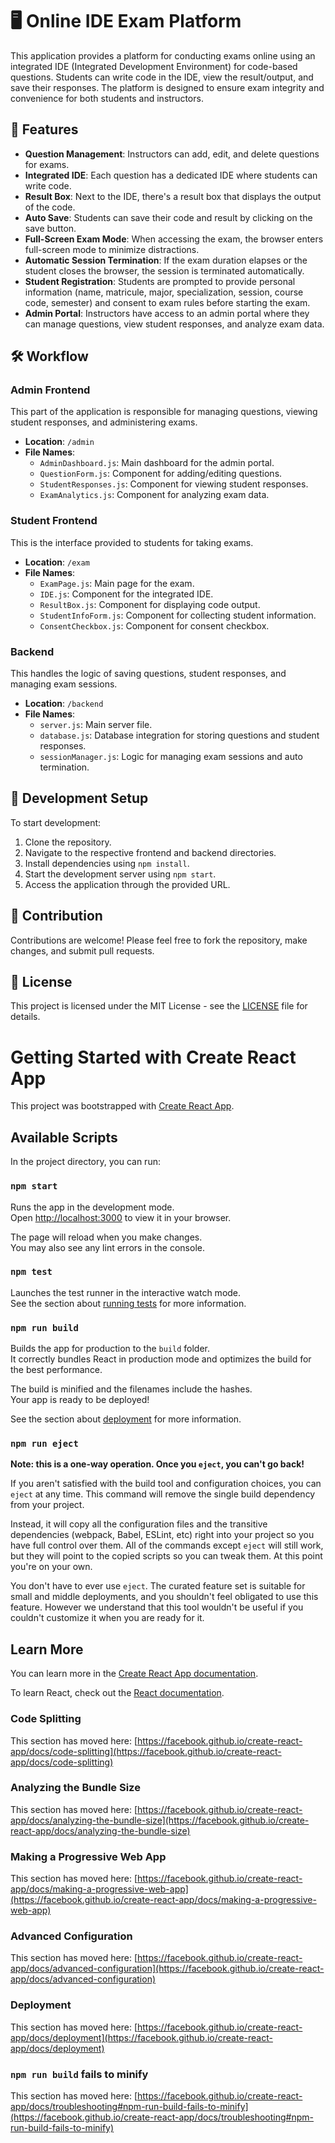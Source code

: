 # 🖥️ Online IDE Exam Platform

This application provides a platform for conducting exams online using an integrated IDE (Integrated Development Environment) for code-based questions. Students can write code in the IDE, view the result/output, and save their responses. The platform is designed to ensure exam integrity and convenience for both students and instructors.

## 🌟 Features

- **Question Management**: Instructors can add, edit, and delete questions for exams.
- **Integrated IDE**: Each question has a dedicated IDE where students can write code.
- **Result Box**: Next to the IDE, there's a result box that displays the output of the code.
- **Auto Save**: Students can save their code and result by clicking on the save button.
- **Full-Screen Exam Mode**: When accessing the exam, the browser enters full-screen mode to minimize distractions.
- **Automatic Session Termination**: If the exam duration elapses or the student closes the browser, the session is terminated automatically.
- **Student Registration**: Students are prompted to provide personal information (name, matricule, major, specialization, session, course code, semester) and consent to exam rules before starting the exam.
- **Admin Portal**: Instructors have access to an admin portal where they can manage questions, view student responses, and analyze exam data.

## 🛠️ Workflow

### Admin Frontend

This part of the application is responsible for managing questions, viewing student responses, and administering exams.

- **Location**: `/admin`
- **File Names**:
  - `AdminDashboard.js`: Main dashboard for the admin portal.
  - `QuestionForm.js`: Component for adding/editing questions.
  - `StudentResponses.js`: Component for viewing student responses.
  - `ExamAnalytics.js`: Component for analyzing exam data.

### Student Frontend

This is the interface provided to students for taking exams.

- **Location**: `/exam`
- **File Names**:
  - `ExamPage.js`: Main page for the exam.
  - `IDE.js`: Component for the integrated IDE.
  - `ResultBox.js`: Component for displaying code output.
  - `StudentInfoForm.js`: Component for collecting student information.
  - `ConsentCheckbox.js`: Component for consent checkbox.

### Backend

This handles the logic of saving questions, student responses, and managing exam sessions.

- **Location**: `/backend`
- **File Names**:
  - `server.js`: Main server file.
  - `database.js`: Database integration for storing questions and student responses.
  - `sessionManager.js`: Logic for managing exam sessions and auto termination.

## 🚀 Development Setup

To start development:

1. Clone the repository.
2. Navigate to the respective frontend and backend directories.
3. Install dependencies using `npm install`.
4. Start the development server using `npm start`.
5. Access the application through the provided URL.

## 🤝 Contribution

Contributions are welcome! Please feel free to fork the repository, make changes, and submit pull requests.

## 📄 License

This project is licensed under the MIT License - see the [LICENSE](LICENSE) file for details.

# Getting Started with Create React App

This project was bootstrapped with [Create React App](https://github.com/facebook/create-react-app).

## Available Scripts

In the project directory, you can run:

### `npm start`

Runs the app in the development mode.\
Open [http://localhost:3000](http://localhost:3000) to view it in your browser.

The page will reload when you make changes.\
You may also see any lint errors in the console.

### `npm test`

Launches the test runner in the interactive watch mode.\
See the section about [running tests](https://facebook.github.io/create-react-app/docs/running-tests) for more information.

### `npm run build`

Builds the app for production to the `build` folder.\
It correctly bundles React in production mode and optimizes the build for the best performance.

The build is minified and the filenames include the hashes.\
Your app is ready to be deployed!

See the section about [deployment](https://facebook.github.io/create-react-app/docs/deployment) for more information.

### `npm run eject`

**Note: this is a one-way operation. Once you `eject`, you can't go back!**

If you aren't satisfied with the build tool and configuration choices, you can `eject` at any time. This command will remove the single build dependency from your project.

Instead, it will copy all the configuration files and the transitive dependencies (webpack, Babel, ESLint, etc) right into your project so you have full control over them. All of the commands except `eject` will still work, but they will point to the copied scripts so you can tweak them. At this point you're on your own.

You don't have to ever use `eject`. The curated feature set is suitable for small and middle deployments, and you shouldn't feel obligated to use this feature. However we understand that this tool wouldn't be useful if you couldn't customize it when you are ready for it.

## Learn More

You can learn more in the [Create React App documentation](https://facebook.github.io/create-react-app/docs/getting-started).

To learn React, check out the [React documentation](https://reactjs.org/).

### Code Splitting

This section has moved here: [https://facebook.github.io/create-react-app/docs/code-splitting](https://facebook.github.io/create-react-app/docs/code-splitting)

### Analyzing the Bundle Size

This section has moved here: [https://facebook.github.io/create-react-app/docs/analyzing-the-bundle-size](https://facebook.github.io/create-react-app/docs/analyzing-the-bundle-size)

### Making a Progressive Web App

This section has moved here: [https://facebook.github.io/create-react-app/docs/making-a-progressive-web-app](https://facebook.github.io/create-react-app/docs/making-a-progressive-web-app)

### Advanced Configuration

This section has moved here: [https://facebook.github.io/create-react-app/docs/advanced-configuration](https://facebook.github.io/create-react-app/docs/advanced-configuration)

### Deployment

This section has moved here: [https://facebook.github.io/create-react-app/docs/deployment](https://facebook.github.io/create-react-app/docs/deployment)

### `npm run build` fails to minify

This section has moved here: [https://facebook.github.io/create-react-app/docs/troubleshooting#npm-run-build-fails-to-minify](https://facebook.github.io/create-react-app/docs/troubleshooting#npm-run-build-fails-to-minify)
